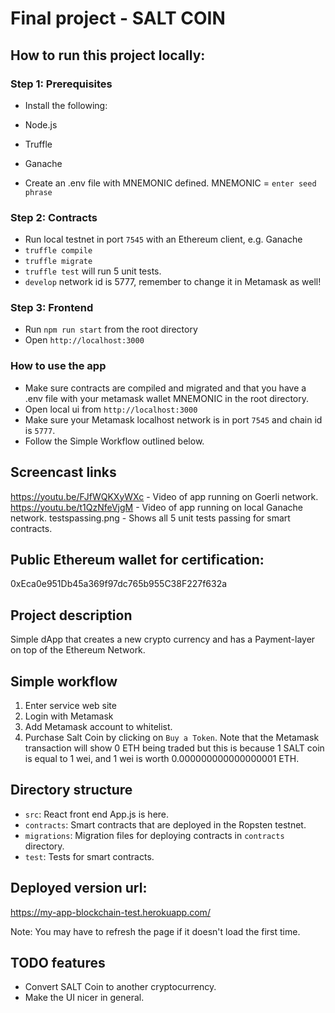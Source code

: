# Final project - SALT COIN

## How to run this project locally:

### Step 1: Prerequisites

- Install the following:
- Node.js
- Truffle
- Ganache

- Create an .env file with MNEMONIC defined.
MNEMONIC = `enter seed phrase`

### Step 2: Contracts

- Run local testnet in port `7545` with an Ethereum client, e.g. Ganache
- `truffle compile`
- `truffle migrate`
- `truffle test` will run 5 unit tests.
- `develop` network id is 5777, remember to change it in Metamask as well!

### Step 3: Frontend

- Run `npm run start` from the root directory
- Open `http://localhost:3000`

### How to use the app

- Make sure contracts are compiled and migrated and that you have a .env file with your metamask wallet MNEMONIC in the root directory.
- Open local ui from `http://localhost:3000`
- Make sure your Metamask localhost network is in port `7545` and chain id is `5777`.
- Follow the Simple Workflow outlined below.

## Screencast links

https://youtu.be/FJfWQKXyWXc - Video of app running on Goerli network.
https://youtu.be/t1QzNfeVjgM - Video of app running on local Ganache network.
testspassing.png - Shows all 5 unit tests passing for smart contracts.

## Public Ethereum wallet for certification:

0xEca0e951Db45a369f97dc765b955C38F227f632a

## Project description

Simple dApp that creates a new crypto currency and has a Payment-layer on top of the Ethereum Network.

## Simple workflow

1. Enter service web site
2. Login with Metamask
3. Add Metamask account to whitelist.
4. Purchase Salt Coin by clicking on `Buy a Token`. Note that the Metamask transaction will show 0 ETH being traded but this is because 1 SALT coin is equal to 1 wei, and 1 wei is worth 0.000000000000000001 ETH. 

## Directory structure

- `src`: React front end App.js is here.
- `contracts`: Smart contracts that are deployed in the Ropsten testnet.
- `migrations`: Migration files for deploying contracts in `contracts` directory.
- `test`: Tests for smart contracts.

## Deployed version url:

https://my-app-blockchain-test.herokuapp.com/

Note: You may have to refresh the page if it doesn't load the first time.

## TODO features

- Convert SALT Coin to another cryptocurrency.
- Make the UI nicer in general.